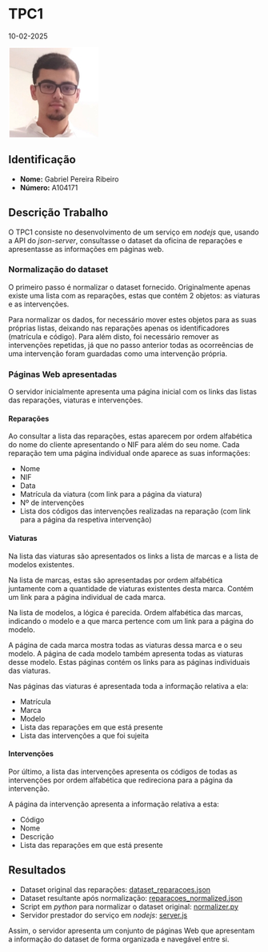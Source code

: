# TPC1

10-02-2025

![](../images/author.png)

## Identificação

- **Nome:** Gabriel Pereira Ribeiro
- **Número:** A104171

## Descrição Trabalho

O TPC1 consiste no desenvolvimento de um serviço em *nodejs* que, usando a API do *json-server*, consultasse o dataset da oficina de reparações e apresentasse as informações em páginas web.

### Normalização do dataset

O primeiro passo é normalizar o dataset fornecido. Originalmente apenas existe uma lista com as reparações, estas que contém 2 objetos: as viaturas e as intervenções.

Para normalizar os dados, for necessário mover estes objetos para as suas próprias listas, deixando nas reparações apenas os identificadores (matrícula e código).
Para além disto, foi necessário remover as intervenções repetidas, já que no passo anterior todas as ocorreências de uma intervenção foram guardadas como uma intervenção própria.

### Páginas Web apresentadas

O servidor inicialmente apresenta uma página inicial com os links das listas das reparações, viaturas e intervenções.

#### Reparações

Ao consultar a lista das reparações, estas aparecem por ordem alfabética do nome do cliente apresentando o NIF para além do seu nome.
Cada reparação tem uma página individual onde aparece as suas informações:

- Nome
- NIF
- Data
- Matrícula da viatura (com link para a página da viatura)
- Nº de intervenções
- Lista dos códigos das intervenções realizadas na reparação (com link para a página da respetiva intervenção)

#### Viaturas

Na lista das viaturas são apresentados os links a lista de marcas e a lista de modelos existentes.

Na lista de marcas, estas são apresentadas por ordem alfabética juntamente com a quantidade de viaturas existentes desta marca. Contém um link para a página individual de cada marca.

Na lista de modelos, a lógica é parecida. Ordem alfabética das marcas, indicando o modelo e a que marca pertence com um link para a página do modelo.

A página de cada marca mostra todas as viaturas dessa marca e o seu modelo. A página de cada modelo também apresenta todas as viaturas desse modelo.
Estas páginas contém os links para as páginas individuais das viaturas.

Nas páginas das viaturas é apresentada toda a informação relativa a ela:

- Matrícula
- Marca
- Modelo
- Lista das reparações em que está presente
- Lista das intervenções a que foi sujeita

#### Intervenções

Por último, a lista das intervenções apresenta os códigos de todas as intervenções por ordem alfabética que redireciona para a página da intervenção.

A página da intervenção apresenta a informação relativa a esta:

- Código
- Nome
- Descrição
- Lista das reparações em que está presente

## Resultados

- Dataset original das reparações: [dataset_reparacoes.json](https://github.com/gabrielRibeir0/EW2025-A104171/blob/main/TPC1/dataset_reparacoes.json)
- Dataset resultante após normalização: [reparacoes_normalized.json](https://github.com/gabrielRibeir0/EW2025-A104171/blob/main/TPC1/reparacoes_normalized.json)
- Script em *python* para normalizar o dataset original: [normalizer.py](https://github.com/gabrielRibeir0/EW2025-A104171/blob/main/TPC1/normalizer.py)
- Servidor prestador do serviço em *nodejs*: [server.js](https://github.com/gabrielRibeir0/EW2025-A104171/blob/main/TPC1/server.js)

Assim, o servidor apresenta um conjunto de páginas Web que apresentam a informação do dataset de forma organizada e navegável entre si.
